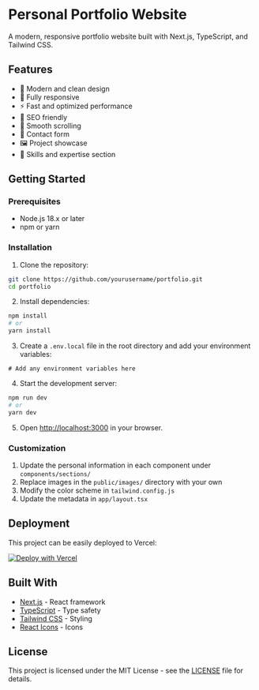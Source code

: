 # Personal Portfolio Website

A modern, responsive portfolio website built with Next.js, TypeScript, and Tailwind CSS.

## Features

- 🎨 Modern and clean design
- 📱 Fully responsive
- ⚡ Fast and optimized performance
- 🎯 SEO friendly
- 🌙 Smooth scrolling
- 📝 Contact form
- 🖼️ Project showcase
- 💼 Skills and expertise section

## Getting Started

### Prerequisites

- Node.js 18.x or later
- npm or yarn

### Installation

1. Clone the repository:
```bash
git clone https://github.com/yourusername/portfolio.git
cd portfolio
```

2. Install dependencies:
```bash
npm install
# or
yarn install
```

3. Create a `.env.local` file in the root directory and add your environment variables:
```env
# Add any environment variables here
```

4. Start the development server:
```bash
npm run dev
# or
yarn dev
```

5. Open [http://localhost:3000](http://localhost:3000) in your browser.

### Customization

1. Update the personal information in each component under `components/sections/`
2. Replace images in the `public/images/` directory with your own
3. Modify the color scheme in `tailwind.config.js`
4. Update the metadata in `app/layout.tsx`

## Deployment

This project can be easily deployed to Vercel:

[![Deploy with Vercel](https://vercel.com/button)](https://vercel.com/new/clone?repository-url=https://github.com/yourusername/portfolio)

## Built With

- [Next.js](https://nextjs.org/) - React framework
- [TypeScript](https://www.typescriptlang.org/) - Type safety
- [Tailwind CSS](https://tailwindcss.com/) - Styling
- [React Icons](https://react-icons.github.io/react-icons/) - Icons

## License

This project is licensed under the MIT License - see the [LICENSE](LICENSE) file for details. 